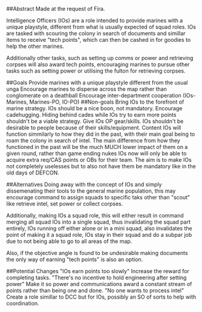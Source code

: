 ##Abstract
Made at the request of Fira.

Intelligence Officers (IOs) are a role intended to provide marines with a unique playstyle, different from what is usually expected of squad roles. IOs are tasked with scouring the colony in search of documents and simillar items to receive "tech points", which can then be cashed in for goodies to help the other marines.

Additionally other tasks, such as setting up comms or power and retrieving corpses will also award tech points, encouraging marines to pursue other tasks such as setting power or utilising the fulton for retrieving corpses.

##Goals
Provide marines with a unique playstyle different from the usual unga
Encourage marines to disperse across the map rather than conglomerate on a deathball
Encourage inter-department cooperation (IOs-Marines, Marines-PO, IO-PO)
##Non-goals
Bring IOs to the forefront of marine strategy. IOs should be a nice boon, not mandatory.
Encourage cadehugging. Hiding behind cades while IOs try to earn more points shouldn't be a viable strategy.
Give IOs OP gear/skills. IOs shouldn't be desirable to people because of their skills/equipment.
Content
IOs will function simmilarly to how they did in the past, with their main goal being to roam the colony in search of intel.
The main difference from how they functioned in the past will be the much MUCH lower impact of them on a given round, rather than game ending nukes IOs now will only be able to acquire extra req/CAS points or OBs for their team. The aim is to make IOs not completely uselesses but to also not have them be mandatory like in the old days of DEFCON.

##Alternatives
Doing away with the concept of IOs and simply dissemenating their tools to the general marine population, this may encourage command to assign squads to specific taks other than "scout" like retrieve intel, set power or collect corpses.

Additionally, making IOs a squad role, this will either result in command merging all squad IOs into a single squad, thus invalidating the squad part entirely,
IOs running off either alone or in a mini squad, also invalidates the point of making it a squad role, IOs stay in their squad and do a subpar job due to not being able to go to all areas of the map.

Also, if the objective angle is found to be undesirable making documents the only way of earning "tech points" is also an option.

##Potential Changes
"IOs earn points too slowly"
Increase the reward for completing tasks.
"There's no incentive to hold engineering after setting power"
Make it so power and communications award a constant stream of points rather than being one and done.
"No one wants to process intel"
Create a role simillar to DCC but for IOs, possibly an SO of sorts to help with coordination.
